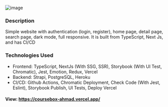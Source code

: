 ![image](https://user-images.githubusercontent.com/79797700/197181938-9a6d0fd5-107e-4e32-89e4-47b899ce3e53.png)

### Description
Simple website with authentication (login, register), home page, detail page, search page, dark mode, full responsive. It is built from TypeScript, Next Js, and has CI/CD

### Technologies Used
- Frontend: TypeScript, NextJs (With SSG, SSR), Storybook (With UI Test, Chromatic), Jest, Emotion, Redux, Vercel
- Backend: Strapi, PostgreSQL, Heroku
- CI/CD: Github Actions, Chromatic Deployment, Check Code (With Jest, Eslint), Storybook Publish, UI Tests, Deploy Vercel

#### View: https://coursebox-ahmad.vercel.app/

